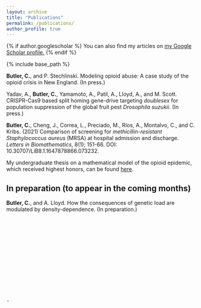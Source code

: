 ```yaml
---
layout: archive
title: "Publications"
permalink: /publications/
author_profile: true
---
```


{% if author.googlescholar %}
  You can also find my articles on <u><a href="{{author.googlescholar}}">my Google Scholar profile</a>.</u>
{% endif %}

{% include base_path %}

<b>Butler, C.</b>, and P. Stechlinski. Modeling opioid abuse: A case study of the opioid crisis in New England. (In press.) 

Yadav, A., <b>Butler, C.</b>, Yamamoto, A., Patil, A., Lloyd, A., and M. Scott. CRISPR-Cas9 based split homing gene-drive targeting 
<i>doublesex</i> for population suppression of the global fruit pest <i>Drosophila suzukii</i>. (In press.)

<b>Butler, C.</b>, Cheng, J., Correa, L., Preciado, M., Ríos, A., Montalvo, C., and C. Kribs. (2021) Comparison of 
screening for <i>methicillin-resistant Staphylococcus aureus</i> (MRSA) at hospital admission and discharge. 
<i>Letters in Biomathematics</i>, 8(1); 151-66. DOI: 10.30707/LiB8.1.1647878866.073232.

My undergraduate thesis on a mathematical model of the opioid epidemic, which received highest honors,
 can be found <a href="https://digitalcommons.library.umaine.edu/honors/630/" target="_blank"  rel="noopener noreferrer">here</a>.

<h2>In preparation (to appear in the coming months)</h2>

<b>Butler, C.</b>, and A. Lloyd. How the consequences of genetic load are modulated by density-dependence. (In preparation.)






<pre>













.
</pre>